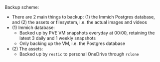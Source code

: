 Backup scheme:

- There are 2 main things to backup: (1) the Immich Postgres database, and (2) the assets or filesystem, i.e. the actual images and videos
- (1) Immich database:
    - Backed up by PVE VM snapshots everyday at 00:00, retaining the latest 3 daily and 1 weekly snapshots
    - Only backing up the VM, i.e. the Postgres database
- (2) The assets:
    - Backed up by `restic` to personal OneDrive through `rclone`
